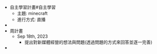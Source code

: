 - 自主學習計畫#自主學習
	- 主題: minecraft
	- 進行方式: 直播
-
- 周計畫
	- Sep 18th, 2023
		- 提出對新媒體經營的想法與問題(透過問題的方式來回答並逐一完善)
-